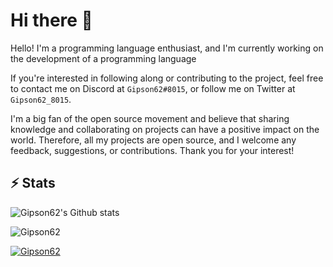 <h1> Hi there 👋</h1>

Hello! I'm a programming language enthusiast, and I'm currently working on the development of a programming language

If you're interested in following along or contributing to the project, feel free to contact me on Discord at `Gipson62#8015`, or follow me on Twitter at `Gipson62_8015`.

I'm a big fan of the open source movement and believe that sharing knowledge and collaborating on projects can have a positive impact on the world. Therefore, all my projects are open source, and I welcome any feedback, suggestions, or contributions. Thank you for your interest!

## ⚡ Stats
<img src="https://github-readme-stats.vercel.app/api?username=Gipson62&theme=radical&show_icons=true&count_private=true" alt="Gipson62's Github stats">
</p>
<p><img src="https://github-readme-streak-stats.herokuapp.com/?user=Gipson62&theme=radical" alt="Gipson62" /></p>
<p> <a href="https://github.com/ryo-ma/github-profile-trophy"><img src="https://github-profile-trophy.vercel.app/?username=Gipson62&theme=radical" alt="Gipson62" /></a> </p>
